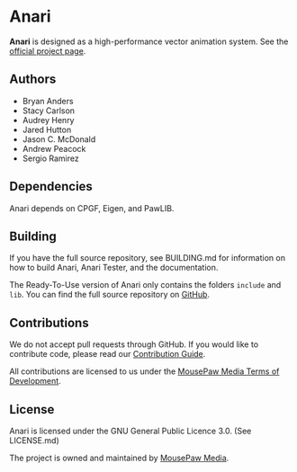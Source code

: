 # Anari

**Anari** is designed as a high-performance vector animation system.
See the [official project page][1].

## Authors

 - Bryan Anders
 - Stacy Carlson
 - Audrey Henry
 - Jared Hutton
 - Jason C. McDonald
 - Andrew Peacock
 - Sergio Ramirez

## Dependencies

Anari depends on CPGF, Eigen, and PawLIB.

## Building

If you have the full source repository, see BUILDING.md for information
on how to build Anari, Anari Tester, and the documentation.

The Ready-To-Use version of Anari only contains the folders `include`
and `lib`. You can find the full source repository on [GitHub][5].

## Contributions

We do not accept pull requests through GitHub.
If you would like to contribute code, please read our
[Contribution Guide][2].

All contributions are licensed to us under the
[MousePaw Media Terms of Development][3].

## License

Anari is licensed under the GNU General Public Licence 3.0. (See
LICENSE.md)

The project is owned and maintained by [MousePaw Media][2].

[1]: https://www.mousepawmedia.com/anari
[2]: https://www.mousepawmedia.com/developers
[3]: https://www.mousepawmedia.com/developers/contributing
[4]: https://www.mousepawmedia.com/termsofdevelopment
[5]: https://github.com/mousepawmedia/github
